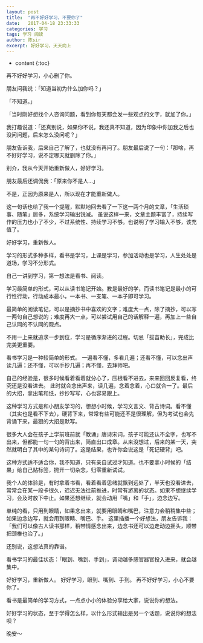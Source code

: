 ```yaml
---
layout: post
title:  "再不好好学习，不要你了"
date:   2017-04-18 23:33:33
categories: 学习
tags: 学习 阅读
author: 陈sir
excerpt: 好好学习，天天向上
---
```

* content
{:toc}

再不好好学习，小心删了你。

朋友问我说：「知道当初为什么加你吗？」

「不知道。」

「当时刚好想找个人咨询问题，看到你每天都会发一些观点的文字，就加了你。」

我打趣说道：「还真别说，如果你不说，我还真不知道，因为印象中你加我之后也没问问题，后来怎么没问呢？」

朋友告诉我，后来自己了解了，也就没有再问了。朋友最后说了一句：「那啥，再不好好学习，说不定哪天就删除了你。」

别介，我从今天开始重新做人，好好学习。

朋友最后还调侃我：「原来你不是人…」

不是，正因为原来是人，所以现在才能重新做人。

这一句话也给了我一个提醒，默默地回去看了一下这一两个月的文章，「生活琐事、随笔」居多，系统学习输出锐减。
虽说这样一来，文章主题丰富了，持续写作的压力也小了不少，不过系统性、持续学习不够。也说明了学习输入不够，该充值了。

好好学习，重新做人。

学习的形式多种多样，看书是学习，上课是学习，参加活动也是学习，人生处处是道场，学习不分形式。

自己一讲到学习，第一想法是看书、阅读。

学习最简单的形式，可以从读书笔记开始。教是最好的学，而读书笔记是最小的可行性行动，行动成本最小，一本书、一支笔、一本子即可学习。

最简单的阅读笔记，可以是摘抄书中喜欢的文字；难度大一点，除了摘抄，可以写一两句自己想说的；难度再大一点，可以尝试用自己的话解释一遍，再加上一些自己认同的不认同的观点。

不用一上来就追求一步到位，学习是循序渐进的过程。切忌「拔苗助长」，完成比完美更重要。

看书学习是一种较简单的形式。
一遍看不懂，多看几遍；还看不懂，可以念出声读几遍；还不懂，可以手抄几遍；再不懂，去拜师吧。

自己的经验是，很多时候看着看着就分心了，压根看不进去，来来回回反复看，终究还是没看进去。
此时就会念出声来，读几遍，念着念着，心口就合一了。最后的大招，拿出笔和纸，抄抄写写，心也容易跟上。

这种学习方式是和小朋友学习的，想想小时候，学习文言文、背古诗词。看不懂（其实也是看不下去），硬背下来，常常有些可能还不是很理解，但为考试也会先背诵下来，最狠的大招是默写。

很多大人会在孩子上学前班前就「教诵」唐诗宋词，孩子可能还认不全字，也写不出来，但都能一句一句的背出来，简直出口成章。从来没想过，后来的某一天，突然就明白了其中的某句诗词了。这是结果，也许你会说这是「死记硬背」吧。

这种方式适不适合你，我不知道，只有亲自试过才知道。也不要拿小时候的「结果」给自己贴标签，抛开一切杂念，归零重新试试。

我个人的体验是，有时拿着书看，看着看着思绪就飘到远处了，半天也没看进去，常常会在某一段卡很久，迟迟无法往前推进，时常有游离的状态。如果不想继续学习，会及时放下中止。如果还想继续，就会动用「嘴」和「手」，边念边写。

单纯的看，只用到眼睛，如果念出来，就要用眼睛和嘴巴，注意力会稍稍集中些；如果边念边写，就会用到眼睛、嘴巴、手。
这里插播一个好想法，朋友告诉我：「我们可以像古人读书那样，稍带情感念出来，边念书还可以边走动边摇头，顺带把颈椎也治了。」

还别说，这想法真的靠谱。

看书学习的最佳状态：「眼到、嘴到、手到」，调动越多感官器官投入进来，就会越集中。

好好学习，重新做人。
好好学习，眼到、嘴到、手到。
再不好好学习，小心不要你了。

看书是最简单的学习方式，一点点小小的体验分享给大家，说说你的想法。

好好学习的状态，至于学得怎么样，以什么形式输出是另一个话题，说说你的想法呗？

晚安～
